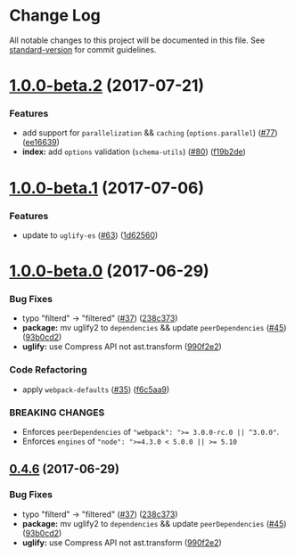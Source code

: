 # Change Log

All notable changes to this project will be documented in this file. See [standard-version](https://github.com/conventional-changelog/standard-version) for commit guidelines.

<a name="1.0.0-beta.2"></a>
# [1.0.0-beta.2](https://github.com/webpack-contrib/uglifyjs-webpack-plugin/compare/v1.0.0-beta.1...v1.0.0-beta.2) (2017-07-21)


### Features

* add support for `parallelization` && `caching` (`options.parallel`) ([#77](https://github.com/webpack-contrib/uglifyjs-webpack-plugin/issues/77)) ([ee16639](https://github.com/webpack-contrib/uglifyjs-webpack-plugin/commit/ee16639))
* **index:** add `options` validation (`schema-utils`) ([#80](https://github.com/webpack-contrib/uglifyjs-webpack-plugin/issues/80)) ([f19b2de](https://github.com/webpack-contrib/uglifyjs-webpack-plugin/commit/f19b2de))



<a name="1.0.0-beta.1"></a>
# [1.0.0-beta.1](https://github.com/webpack-contrib/uglifyjs-webpack-plugin/compare/v1.0.0-beta.0...v1.0.0-beta.1) (2017-07-06)


### Features

* update to `uglify-es` ([#63](https://github.com/webpack-contrib/uglifyjs-webpack-plugin/issues/63)) ([1d62560](https://github.com/webpack-contrib/uglifyjs-webpack-plugin/commit/1d62560))



<a name="1.0.0-beta.0"></a>
# [1.0.0-beta.0](https://github.com/webpack-contrib/uglifyjs-webpack-plugin/compare/v0.1.4...v1.0.0-beta.0) (2017-06-29)


### Bug Fixes

* typo "filterd" -> "filtered" ([#37](https://github.com/webpack-contrib/uglifyjs-webpack-plugin/issues/37)) ([238c373](https://github.com/webpack-contrib/uglifyjs-webpack-plugin/commit/238c373))
* **package:** mv uglify2 to `dependencies` && update `peerDependencies` ([#45](https://github.com/webpack-contrib/uglifyjs-webpack-plugin/issues/45)) ([93b0cd2](https://github.com/webpack-contrib/uglifyjs-webpack-plugin/commit/93b0cd2))
* **uglify:** use Compress API not ast.transform ([990f2e2](https://github.com/webpack-contrib/uglifyjs-webpack-plugin/commit/990f2e2))


### Code Refactoring

* apply `webpack-defaults` ([#35](https://github.com/webpack-contrib/uglifyjs-webpack-plugin/issues/35)) ([f6c5aa9](https://github.com/webpack-contrib/uglifyjs-webpack-plugin/commit/f6c5aa9))


### BREAKING CHANGES

* Enforces `peerDependencies` of `"webpack": ">= 3.0.0-rc.0 || ^3.0.0"`.
* Enforces `engines` of `"node": ">=4.3.0 < 5.0.0 || >= 5.10`



<a name="0.4.6"></a>
## [0.4.6](https://github.com/webpack-contrib/uglifyjs-webpack-plugin/compare/v0.1.4...v0.4.6) (2017-06-29)


### Bug Fixes

* typo "filterd" -> "filtered" ([#37](https://github.com/webpack-contrib/uglifyjs-webpack-plugin/issues/37)) ([238c373](https://github.com/webpack-contrib/uglifyjs-webpack-plugin/commit/238c373))
* **package:** mv uglify2 to `dependencies` && update `peerDependencies` ([#45](https://github.com/webpack-contrib/uglifyjs-webpack-plugin/issues/45)) ([93b0cd2](https://github.com/webpack-contrib/uglifyjs-webpack-plugin/commit/93b0cd2))
* **uglify:** use Compress API not ast.transform ([990f2e2](https://github.com/webpack-contrib/uglifyjs-webpack-plugin/commit/990f2e2))

